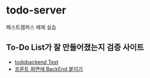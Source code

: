 # todo-server
패스트캠퍼스 예제 실습

## To-Do List가 잘 만들어졌는지 검증 사이트
- [todobackend Test](https://todobackend.com/specs/index.html?http://localhost:8080)
- [프론트 화면에 BackEnd 붙이기](https://todobackend.com/client/index.html?http://localhost:8080)